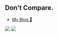 ## Don't Compare.

- [My Blog 🥰](https://NothingToSay0031.github.io/)

<div justify-content: center;">
  <img style="height: auto; width: auto;" class="img" src="https://github-readme-stats.vercel.app/api?username=NothingToSay0031&count_private=true&show_icons=true" />
  <img style="height: auto; width: auto;" class="img" src="https://github-readme-stats.vercel.app/api/top-langs/?username=NothingToSay0031&exclude_repo=NothingToSay0031.github.io&hide=javascript,html,perl&layout=compact" />
</div>
